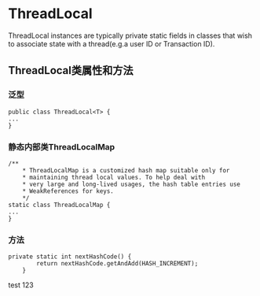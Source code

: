 # ThreadLocal
ThreadLocal instances are typically private static fields in classes that wish to associate state with a  thread(e.g.a user ID or Transaction ID).

## ThreadLocal类属性和方法

### 泛型

	public class ThreadLocal<T> {
	...
	}

### 静态内部类ThreadLocalMap

	/**
      	* ThreadLocalMap is a customized hash map suitable only for
     	* maintaining thread local values. To help deal with
     	* very large and long-lived usages, the hash table entries use
     	* WeakReferences for keys.
     	*/
	static class ThreadLocalMap {
	...
	}
	
### 方法

	private static int nextHashCode() {
            return nextHashCode.getAndAdd(HASH_INCREMENT);
    	}

test 
123
    	
